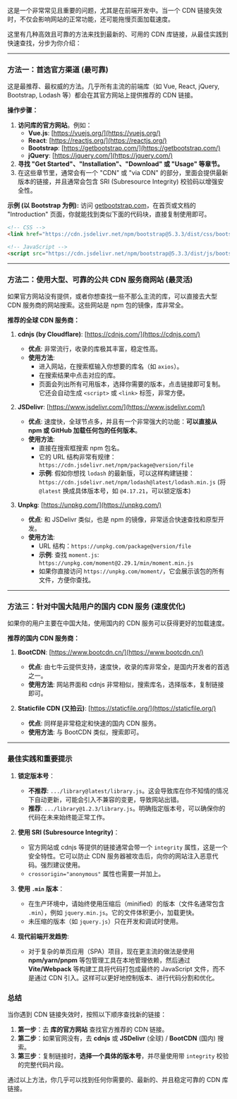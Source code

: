 这是一个非常常见且重要的问题，尤其是在前端开发中。当一个 CDN 链接失效时，不仅会影响网站的正常功能，还可能拖慢页面加载速度。

这里有几种高效且可靠的方法来找到最新的、可用的 CDN 库链接，从最佳实践到快速查找，分步为你介绍：

---

### 方法一：首选官方渠道 (最可靠)

这是最推荐、最权威的方法。几乎所有主流的前端库（如 Vue, React, jQuery, Bootstrap, Lodash 等）都会在其官方网站上提供推荐的 CDN 链接。

**操作步骤：**

1.  **访问库的官方网站**。例如：
    *   **Vue.js**: [https://vuejs.org/](https://vuejs.org/)
    *   **React**: [https://reactjs.org/](https://reactjs.org/)
    *   **Bootstrap**: [https://getbootstrap.com/](https://getbootstrap.com/)
    *   **jQuery**: [https://jquery.com/](https://jquery.com/)
2.  **寻找 "Get Started"、"Installation"、"Download" 或 "Usage" 等章节。**
3.  在这些章节里，通常会有一个 "CDN" 或 "via CDN" 的部分，里面会提供最新版本的链接，并且通常会包含 SRI (Subresource Integrity) 校验码以增强安全性。

**示例 (以 Bootstrap 为例):**
访问 [getbootstrap.com](https://getbootstrap.com/)，在首页或文档的 "Introduction" 页面，你就能找到类似下面的代码块，直接复制使用即可。

```html
<!-- CSS -->
<link href="https://cdn.jsdelivr.net/npm/bootstrap@5.3.3/dist/css/bootstrap.min.css" rel="stylesheet" integrity="sha384-QWTKZyjpPEjISv5WaRU9OFeRpok6YctnYmDr5pNlyT2bRjXh0JMhjY6hW+ALEwIH" crossorigin="anonymous">

<!-- JavaScript -->
<script src="https://cdn.jsdelivr.net/npm/bootstrap@5.3.3/dist/js/bootstrap.bundle.min.js" integrity="sha384-YvpcrYf0tY3lHB60NNkmXc5s9fDVZLESaAA55NDzOxhy9GkcIdslK1eN7N6jIeHz" crossorigin="anonymous"></script>
```

---

### 方法二：使用大型、可靠的公共 CDN 服务商网站 (最灵活)

如果官方网站没有提供，或者你想查找一些不那么主流的库，可以直接去大型 CDN 服务商的网站搜索。这些网站是 npm 包的镜像，库非常全。

**推荐的全球 CDN 服务商：**

1.  **cdnjs (by Cloudflare)**: [https://cdnjs.com/](https://cdnjs.com/)
    *   **优点**: 非常流行，收录的库极其丰富，稳定性高。
    *   **使用方法**:
        *   进入网站，在搜索框输入你想要的库名（如 `axios`）。
        *   在搜索结果中点击对应的库。
        *   页面会列出所有可用版本，选择你需要的版本，点击链接即可复制。它还会自动生成 `<script>` 或 `<link>` 标签，非常方便。

2.  **JSDelivr**: [https://www.jsdelivr.com/](https://www.jsdelivr.com/)
    *   **优点**: 速度快，全球节点多，并且有一个非常强大的功能：**可以直接从 npm 或 GitHub 加载任何包的任何版本**。
    *   **使用方法**:
        *   直接在搜索框搜索 npm 包名。
        *   它的 URL 结构非常有规律：`https://cdn.jsdelivr.net/npm/package@version/file`
        *   **示例**: 假如你想找 `lodash` 的最新版，可以这样构建链接：
            `https://cdn.jsdelivr.net/npm/lodash@latest/lodash.min.js`
            (将 `@latest` 换成具体版本号，如 `@4.17.21`，可以锁定版本)

3.  **Unpkg**: [https://unpkg.com/](https://unpkg.com/)
    *   **优点**: 和 JSDelivr 类似，也是 npm 的镜像，非常适合快速查找和原型开发。
    *   **使用方法**:
        *   URL 结构：`https://unpkg.com/package@version/file`
        *   **示例**: 查找 `moment.js`:
            `https://unpkg.com/moment@2.29.1/min/moment.min.js`
        *   如果你直接访问 `https://unpkg.com/moment/`，它会展示该包的所有文件，方便你查找。

---

### 方法三：针对中国大陆用户的国内 CDN 服务 (速度优化)

如果你的用户主要在中国大陆，使用国内的 CDN 服务可以获得更好的加载速度。

**推荐的国内 CDN 服务商：**

1.  **BootCDN**: [https://www.bootcdn.cn/](https://www.bootcdn.cn/)
    *   **优点**: 由七牛云提供支持，速度快，收录的库非常全，是国内开发者的首选之一。
    *   **使用方法**: 网站界面和 cdnjs 非常相似，搜索库名，选择版本，复制链接即可。

2.  **Staticfile CDN (又拍云)**: [https://staticfile.org/](https://staticfile.org/)
    *   **优点**: 同样是非常稳定和快速的国内 CDN 服务。
    *   **使用方法**: 与 BootCDN 类似，搜索即可。

---

### 最佳实践和重要提示

1.  **锁定版本号**：
    *   **不推荐**: `.../library@latest/library.js`。这会导致库在你不知情的情况下自动更新，可能会引入不兼容的变更，导致网站出错。
    *   **推荐**: `.../library@1.2.3/library.js`。明确指定版本号，可以确保你的代码在未来始终能正常工作。

2.  **使用 SRI (Subresource Integrity)**：
    *   官方网站或 cdnjs 等提供的链接通常会带一个 `integrity` 属性，这是一个安全特性。它可以防止 CDN 服务器被攻击后，向你的网站注入恶意代码。强烈建议使用。
    *   `crossorigin="anonymous"` 属性也需要一并加上。

3.  **使用 `.min` 版本**：
    *   在生产环境中，请始终使用压缩后（minified）的版本（文件名通常包含 `.min`），例如 `jquery.min.js`。它的文件体积更小，加载更快。
    *   未压缩的版本（如 `jquery.js`）只在开发和调试时使用。

4.  **现代前端开发趋势**:
    *   对于复杂的单页应用（SPA）项目，现在更主流的做法是使用 **npm/yarn/pnpm** 等包管理工具在本地管理依赖，然后通过 **Vite/Webpack** 等构建工具将代码打包成最终的 JavaScript 文件，而不是通过 CDN 引入。这样可以更好地控制版本、进行代码分割和优化。

### 总结

当你遇到 CDN 链接失效时，按照以下顺序查找新的链接：

1.  **第一步**：去 **库的官方网站** 查找官方推荐的 CDN 链接。
2.  **第二步**：如果官网没有，去 **cdnjs** 或 **JSDelivr** (全球) / **BootCDN** (国内) 搜索。
3.  **第三步**：复制链接时，**选择一个具体的版本号**，并尽量使用带 `integrity` 校验的完整代码片段。

通过以上方法，你几乎可以找到任何你需要的、最新的、并且稳定可靠的 CDN 库链接。
